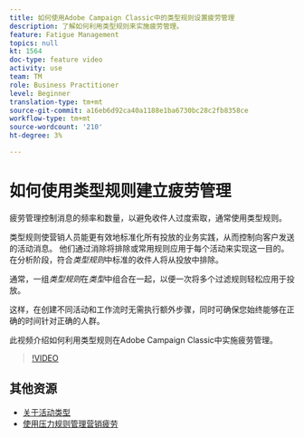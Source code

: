 ```yaml
---
title: 如何使用Adobe Campaign Classic中的类型规则设置疲劳管理
description: 了解如何利用类型规则来实施疲劳管理。
feature: Fatigue Management
topics: null
kt: 1564
doc-type: feature video
activity: use
team: TM
role: Business Practitioner
level: Beginner
translation-type: tm+mt
source-git-commit: a16eb6d92ca40a1188e1ba6730bc28c2fb8358ce
workflow-type: tm+mt
source-wordcount: '210'
ht-degree: 3%

---
```



# 如何使用类型规则建立疲劳管理

疲劳管理控制消息的频率和数量，以避免收件人过度索取，通常使用类型规则。

类型规则使营销人员能更有效地标准化所有投放的业务实践，从而控制向客户发送的活动消息。 他们通过消除将排除或常用规则应用于每个活动来实现这一目的。 在分析阶段，符合&#x200B;*类型规则*&#x200B;中标准的收件人将从投放中排除。

通常，一组&#x200B;*类型规则*&#x200B;在&#x200B;*类型*&#x200B;中组合在一起，以便一次将多个过滤规则轻松应用于投放。

这样，在创建不同活动和工作流时无需执行额外步骤，同时可确保您始终能够在正确的时间针对正确的人群。

此视频介绍如何利用类型规则在Adobe Campaign Classic中实施疲劳管理。

>[!VIDEO](https://video.tv.adobe.com/v/25090?quality=12)

## 其他资源

* [关于活动类型](https://docs.adobe.com/content/help/en/campaign-classic/using/orchestrating-campaigns/campaign-optimization/about-campaign-typologies.html)
* [使用压力规则管理营销疲劳](https://docs.adobe.com/content/help/en/campaign-classic/using/orchestrating-campaigns/campaign-optimization/pressure-rules.html)

